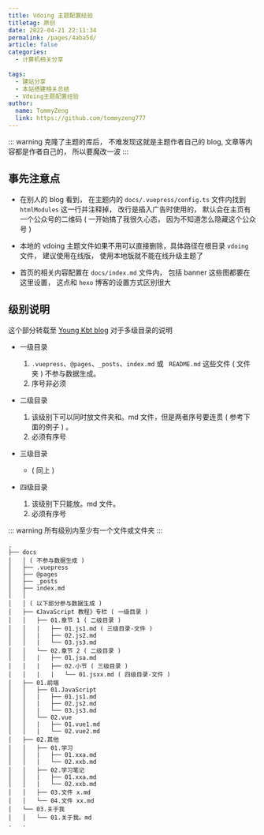 ```yaml
---
title: Vdoing 主题配置经验
titletag: 原创
date: 2022-04-21 22:11:34
permalink: /pages/4aba5d/
article: false
categories:
  - 计算机相关分享
  
tags:
  - 建站分享
  - 本站搭建相关总结
  - Vdoing主题配置经验
author:
  name: TommyZeng
  link: https://github.com/tommyzeng777
---
```


::: warning
克隆了主题的库后， 不难发现这就是主题作者自己的 blog, 文章等内容都是作者自己的， 所以要魔改一波
:::

## 事先注意点

-   在别人的 blog 看到， 在主题内的 `docs/.vuepress/config.ts` 文件内找到 `htmlModules` 这一行并注释掉， 改行是插入广告时使用的， 默认会在主页有一个公众号的二维码 ( 一开始搞了我很久心态， 因为不知道怎么隐藏这个公众号 )

-   本地的 vdoing 主题文件如果不用可以直接删除，具体路径在根目录 `vdoing` 文件， 建议使用在线版， 使用本地版就不能在线升级主题了
-   首页的相关内容配置在 `docs/index.md` 文件内， 包括 banner 这些图都要在这里设置， 这点和 `hexo` 博客的设置方式区别很大

## 级别说明

这个部分转载至 [Young Kbt blog](https://notes.youngkbt.cn/about/website/theme/#%E7%BA%A7%E5%88%AB%E8%AF%B4%E6%98%8E) 对于多级目录的说明
-   一级目录
    1.  `.vuepress`、`@pages`、`_posts`、`index.md` 或 ` README.md` 这些文件 ( 文件夹 ) 不参与数据生成。
    2.  序号非必须

-   二级目录
    1.  该级别下可以同时放文件夹和。md 文件，但是两者序号要连贯 ( 参考下面的例子 ) 。
    2.  必须有序号

-   三级目录
    -   ( 同上 )

-   四级目录
    1.  该级别下只能放。md 文件。
    2.  必须有序号

::: warning
所有级别内至少有一个文件或文件夹
:::

``` 文件夹结构
.
├── docs
│   │ ( 不参与数据生成 )
│   ├── .vuepress
│   ├── @pages
│   ├── _posts
│   ├── index.md
│   │
│   │ ( 以下部分参与数据生成 )
│   ├── 《JavaScript 教程》专栏 ( 一级目录 )
│   │   ├── 01.章节 1 ( 二级目录 )
│   │   |   ├── 01.js1.md ( 三级目录-文件 )
│   │   |   ├── 02.js2.md
│   │   |   └── 03.js3.md
│   │   └── 02.章节 2 ( 二级目录 )
│   │   |   ├── 01.jsa.md
│   │   |   ├── 02.小节 ( 三级目录 )
│   │   |   |   └── 01.jsxx.md ( 四级目录-文件 )
│   ├── 01.前端
│   │   ├── 01.JavaScript
│   │   |   ├── 01.js1.md
│   │   |   ├── 02.js2.md
│   │   |   └── 03.js3.md
│   │   └── 02.vue
│   │   |   ├── 01.vue1.md
│   │   |   └── 02.vue2.md
│   ├── 02.其他
│   │   ├── 01.学习
│   │   |   ├── 01.xxa.md
│   │   |   └── 02.xxb.md
│   │   ├── 02.学习笔记
│   │   |   ├── 01.xxa.md
│   │   |   └── 02.xxb.md
│   │   ├── 03.文件 x.md
│   │   └── 04.文件 xx.md
│   └── 03.关于我
│   │   └── 01.关于我。md
.   .

```
